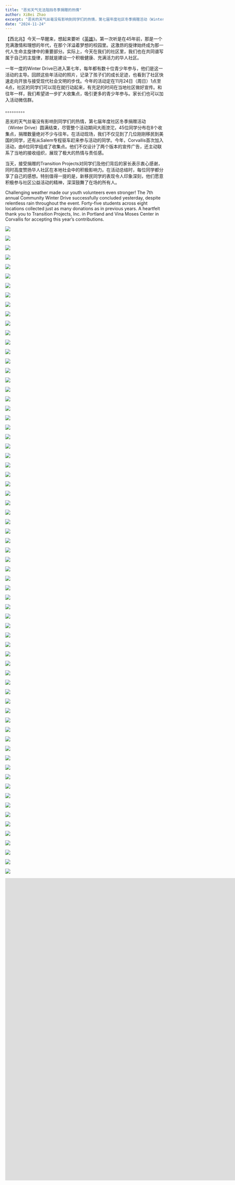 ```yaml
---
title: "恶劣天气无法阻挡冬季捐赠的热情"
author: XiBei Zhao
excerpt: "恶劣的天气丝毫没有影响到同学们的热情，第七届年度社区冬季捐赠活动（Winter Drive）圆满结束，尽管整个活动期间大雨滂沱，45位同学分布在8个收集点，捐赠数量绝对不少与往年。在活动现场，我们不仅见到了几位刚刚移民到美国的同学，还有从Salem专程驱车赶来参与活动的同学。今年，Corvallis首次加入活动，由6位同学组成了收集点。他们不仅设计了两个版本的宣传广告，还主动联系了当地的接收组织，展现了极大的热情与责任感。"
date: "2024-11-24"
---
```


【西北兆】今天一早醒来，想起来要听《[英雄](https://youtu.be/7eOaIiHB58U)》。第一次听是在45年前，那是一个充满激情和理想的年代，在那个洋溢着梦想的校园里。这激昂的旋律始终成为那一代人生命主旋律中的重要部分。实际上，今天在我们的社区里，我们也在共同谱写属于自己的主旋律，那就是建设一个积极健康、充满活力的华人社区。

一年一度的Winter Drive已进入第七年，每年都有数十位青少年参与，他们是这一活动的主导。回顾这些年活动的照片，记录了孩子们的成长足迹，也看到了社区快速走向开放与接受现代社会文明的步伐。今年的活动定在11月24日（周日）1点至4点，社区的同学们可以现在就行动起来，有充足的时间在当地社区做好宣传。和往年一样，我们希望进一步扩大收集点，吸引更多的青少年参与。家长们也可以加入活动微信群。

。。。。。。。。。

恶劣的天气丝毫没有影响到同学们的热情，第七届年度社区冬季捐赠活动（Winter Drive）圆满结束，尽管整个活动期间大雨滂沱，45位同学分布在8个收集点，捐赠数量绝对不少与往年。在活动现场，我们不仅见到了几位刚刚移民到美国的同学，还有从Salem专程驱车赶来参与活动的同学。今年，Corvallis首次加入活动，由6位同学组成了收集点。他们不仅设计了两个版本的宣传广告，还主动联系了当地的接收组织，展现了极大的热情与责任感。

当天，接受捐赠的Transition Projects对同学们及他们背后的家长表示衷心感谢，同时高度赞扬华人社区在本地社会中的积极影响力。在活动总结时，每位同学都分享了自己的感想。特别值得一提的是，新移民同学的表现令人印象深刻，他们愿意积极参与社区公益活动的精神，深深鼓舞了在场的所有人。

Challenging weather made our youth volunteers even stronger! The 7th annual Community Winter Drive successfully concluded yesterday, despite relentless rain throughout the event. Forty-five students across eight locations collected just as many donations as in previous years. A heartfelt thank you to Transition Projects, Inc. in Portland and Vina Moses Center in Corvallis for accepting this year’s contributions.

![](https://res.cloudinary.com/dhngj18do/image/upload/f_auto,q_auto/v1/images/468327999_560254216639665_2103647495214173107_n)

![](https://res.cloudinary.com/dhngj18do/image/upload/f_auto,q_auto/v1/images/468345669_560252659973154_1797242072966825057_n)

![](https://res.cloudinary.com/dhngj18do/image/upload/f_auto,q_auto/v1/images/468553570_560254993306254_5032631515243316056_n)

![](https://res.cloudinary.com/dhngj18do/image/upload/f_auto,q_auto/v1/images/468319326_560253319973088_1683351368866689078_n)

![](https://res.cloudinary.com/dhngj18do/image/upload/f_auto,q_auto/v1/images/468406019_560253476639739_3711414597779169880_n)

![](https://res.cloudinary.com/dhngj18do/image/upload/f_auto,q_auto/v1/images/468327412_560253296639757_6938106154333933747_n)

![](https://res.cloudinary.com/dhngj18do/image/upload/f_auto,q_auto/v1/images/468406019_560252616639825_7554832993805720934_n)

![](https://res.cloudinary.com/dhngj18do/image/upload/f_auto,q_auto/v1/images/468328509_560252643306489_975515222807774686_n)

![](https://res.cloudinary.com/dhngj18do/image/upload/f_auto,q_auto/v1/images/468427393_560252773306476_714725840982241465_n)

![](https://res.cloudinary.com/dhngj18do/image/upload/f_auto,q_auto/v1/images/468407126_560252789973141_3905365887621218899_n)

![](https://res.cloudinary.com/dhngj18do/image/upload/f_auto,q_auto/v1/images/468351830_560252809973139_6843099185617981549_n)

![](https://res.cloudinary.com/dhngj18do/image/upload/f_auto,q_auto/v1/images/468358822_560252919973128_7290881851981597740_n)

![](https://res.cloudinary.com/dhngj18do/image/upload/f_auto,q_auto/v1/images/468396243_560252936639793_508241715281977023_n)

![](https://res.cloudinary.com/dhngj18do/image/upload/f_auto,q_auto/v1/images/468537148_560252963306457_1372525108814503417_n)

![](https://res.cloudinary.com/dhngj18do/image/upload/f_auto,q_auto/v1/images/468310076_560253053306448_3399707244267339313_n)

![](https://res.cloudinary.com/dhngj18do/image/upload/f_auto,q_auto/v1/images/468407638_560253063306447_8536005423801238327_n)

![](https://res.cloudinary.com/dhngj18do/image/upload/f_auto,q_auto/v1/images/468405138_560252613306492_7525381348049283986_n)

![](https://res.cloudinary.com/dhngj18do/image/upload/f_auto,q_auto/v1/images/468388094_560252519973168_1070764924834084756_n)

![](https://res.cloudinary.com/dhngj18do/image/upload/f_auto,q_auto/v1/images/468520443_560252539973166_8055932174231587669_n)

![](https://res.cloudinary.com/dhngj18do/image/upload/f_auto,q_auto/v1/images/468507458_560252503306503_7438008143982064696_n)

![](https://res.cloudinary.com/dhngj18do/image/upload/f_auto,q_auto/v1/images/468405959_560253046639782_6123647693737668920_n)

![](https://res.cloudinary.com/dhngj18do/image/upload/f_auto,q_auto/v1/images/468557305_560253176639769_3150272855930074927_n)

![](https://res.cloudinary.com/dhngj18do/image/upload/f_auto,q_auto/v1/images/468311130_560253149973105_9176852539997058292_n)

![](https://res.cloudinary.com/dhngj18do/image/upload/f_auto,q_auto/v1/images/468328960_560253179973102_8375061381972885451_n)

![](https://res.cloudinary.com/dhngj18do/image/upload/f_auto,q_auto/v1/images/468327337_560253253306428_3632133824822342915_n)

![](https://res.cloudinary.com/dhngj18do/image/upload/f_auto,q_auto/v1/images/468405866_560253276639759_5749562613894076495_n)

![](https://res.cloudinary.com/dhngj18do/image/upload/f_auto,q_auto/v1/images/468309831_560254959972924_6969203867915100227_n)

![](https://res.cloudinary.com/dhngj18do/image/upload/f_auto,q_auto/v1/images/468405492_560254849972935_3839394558731950682_n)

![](https://res.cloudinary.com/dhngj18do/image/upload/f_auto,q_auto/v1/images/468326945_560254776639609_6619180482278105096_n)

![](https://res.cloudinary.com/dhngj18do/image/upload/f_auto,q_auto/v1/images/468453267_560254639972956_7337322572690716814_n)

![](https://res.cloudinary.com/dhngj18do/image/upload/f_auto,q_auto/v1/images/468328876_560254883306265_3679259725399429201_n)

![](https://res.cloudinary.com/dhngj18do/image/upload/f_auto,q_auto/v1/images/468354615_560254446639642_4738065901991551696_n)

![](https://res.cloudinary.com/dhngj18do/image/upload/f_auto,q_auto/v1/images/468427398_560254696639617_8225796352553826103_n)

![](https://res.cloudinary.com/dhngj18do/image/upload/f_auto,q_auto/v1/images/468327958_560254896639597_8894119814450994759_n)

![](https://res.cloudinary.com/dhngj18do/image/upload/f_auto,q_auto/v1/images/468301491_560254306639656_3883058689205013989_n)

![](https://res.cloudinary.com/dhngj18do/image/upload/f_auto,q_auto/v1/images/468309830_560254726639614_4030284750583528414_n)

![](https://res.cloudinary.com/dhngj18do/image/upload/f_auto,q_auto/v1/images/468311383_560254663306287_9162042040116087648_n)

![](https://res.cloudinary.com/dhngj18do/image/upload/f_auto,q_auto/v1/images/468395633_560254526639634_3807033752616934997_n)

![](https://res.cloudinary.com/dhngj18do/image/upload/f_auto,q_auto/v1/images/468327687_560254643306289_4001384707329043580_n)

![](https://res.cloudinary.com/dhngj18do/image/upload/f_auto,q_auto/v1/images/468396150_560254606639626_7544401680775199398_n)

![](https://res.cloudinary.com/dhngj18do/image/upload/f_auto,q_auto/v1/images/468405426_560254373306316_6090978599083088922_n)

![](https://res.cloudinary.com/dhngj18do/image/upload/f_auto,q_auto/v1/images/468535963_560254473306306_7060448780851527492_n)

![](https://res.cloudinary.com/dhngj18do/image/upload/f_auto,q_auto/v1/images/468310057_560254169973003_5945241608543988836_n)

![](https://res.cloudinary.com/dhngj18do/image/upload/f_auto,q_auto/v1/images/468446037_560254553306298_7000946060418847003_n)

![](https://res.cloudinary.com/dhngj18do/image/upload/f_auto,q_auto/v1/images/468556147_560254403306313_2855199518923670388_n)

![](https://res.cloudinary.com/dhngj18do/image/upload/f_auto,q_auto/v1/images/468311385_560254729972947_7655247398552045185_n)

![](https://res.cloudinary.com/dhngj18do/image/upload/f_auto,q_auto/v1/images/468395622_560254006639686_3509472212426249451_n)

![](https://res.cloudinary.com/dhngj18do/image/upload/f_auto,q_auto/v1/images/468302783_560253919973028_679942015792273117_n)

![](https://res.cloudinary.com/dhngj18do/image/upload/f_auto,q_auto/v1/images/468358559_560254116639675_6273372483972732460_n)

![](https://res.cloudinary.com/dhngj18do/image/upload/f_auto,q_auto/v1/images/468406254_560253973306356_6648904629724527153_n)

![](https://res.cloudinary.com/dhngj18do/image/upload/f_auto,q_auto/v1/images/468395264_560255023306251_4162025732473024899_n)

![](https://res.cloudinary.com/dhngj18do/image/upload/f_auto,q_auto/v1/images/468560445_560254979972922_2818926323431668258_n)

![](https://res.cloudinary.com/dhngj18do/image/upload/f_auto,q_auto/v1/images/468552666_560253356639751_8390246354026654547_n)

![](https://res.cloudinary.com/dhngj18do/image/upload/f_auto,q_auto/v1/images/468327415_560253353306418_4639083318314801362_n)

![](https://res.cloudinary.com/dhngj18do/image/upload/f_auto,q_auto/v1/images/468438994_560253436639743_4052041400595367628_n)

![](https://res.cloudinary.com/dhngj18do/image/upload/f_auto,q_auto/v1/images/468306785_560253456639741_4738752393022101698_n)

![](https://res.cloudinary.com/dhngj18do/image/upload/f_auto,q_auto/v1/images/468406869_560253586639728_5591100025618358178_n)

![](https://res.cloudinary.com/dhngj18do/image/upload/f_auto,q_auto/v1/images/468301236_560253553306398_4260033554071530635_n)

![](https://res.cloudinary.com/dhngj18do/image/upload/f_auto,q_auto/v1/images/468520574_560253589973061_3705833284620259564_n)

![](https://res.cloudinary.com/dhngj18do/image/upload/f_auto,q_auto/v1/images/468368789_560253666639720_4994762292320666622_n)

![](https://res.cloudinary.com/dhngj18do/image/upload/f_auto,q_auto/v1/images/468301560_560253689973051_6342753812065827588_n)

![](https://res.cloudinary.com/dhngj18do/image/upload/f_auto,q_auto/v1/images/468617381_560254069973013_5311807418498869838_n)

![](https://res.cloudinary.com/dhngj18do/image/upload/f_auto,q_auto/v1/images/468367603_560254266639660_1495560687789729556_n)

![](https://res.cloudinary.com/dhngj18do/image/upload/f_auto,q_auto/v1/images/468301149_560254189973001_6743243179995072831_n)

![](https://res.cloudinary.com/dhngj18do/image/upload/f_auto,q_auto/v1/images/468344577_560561093275644_2304179526729348754_n)

![](https://res.cloudinary.com/dhngj18do/image/upload/f_auto,q_auto/v1/images/469398445_567963132535440_924346793726026121_n)

![](https://res.cloudinary.com/dhngj18do/image/upload/f_auto,q_auto/v1/images/469458458_567963145868772_7469054326570286419_n)

![](https://res.cloudinary.com/dhngj18do/image/upload/f_auto,q_auto/v1/images/469563091_567963195868767_324523257275562525_n)

![](https://res.cloudinary.com/dhngj18do/image/upload/f_auto,q_auto/v1/images/469677933_567963142535439_2000124046767450569_n)

<iframe width="1709" height="960" src="https://www.youtube.com/embed/x78LDz-IBzw" title="2024 OCC Community Winter Drive" frameborder="0" allow="accelerometer; autoplay; clipboard-write; encrypted-media; gyroscope; picture-in-picture; web-share" referrerpolicy="strict-origin-when-cross-origin" allowfullscreen></iframe>
